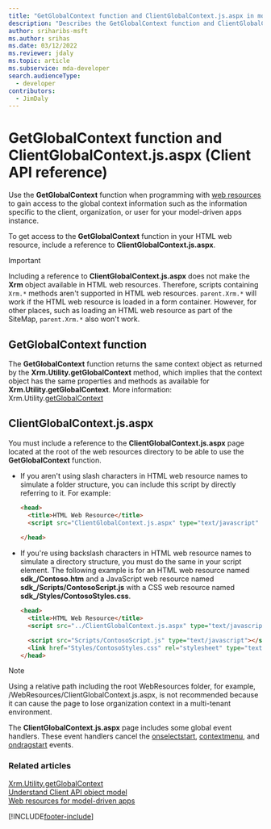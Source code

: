 ```yaml
---
title: "GetGlobalContext function and ClientGlobalContext.js.aspx in model-driven apps"
description: "Describes the GetGlobalContext function and ClientGlobalContext.js.aspx used with web resources."
author: sriharibs-msft
ms.author: srihas
ms.date: 03/12/2022
ms.reviewer: jdaly
ms.topic: article
ms.subservice: mda-developer
search.audienceType: 
  - developer
contributors:
  - JimDaly
---
```

# GetGlobalContext function and ClientGlobalContext.js.aspx (Client API reference)

Use the **GetGlobalContext** function when programming with [web resources](../../web-resources.md) to gain access to the global context information such as the information specific to the client, organization, or user for your model-driven apps instance. 

To get access to the **GetGlobalContext** function in your HTML web resource, include a reference to **ClientGlobalContext.js.aspx**.

> [!IMPORTANT]
> Including a reference to **ClientGlobalContext.js.aspx** does not make the **Xrm** object available in HTML web resources. Therefore, scripts containing `Xrm.*` methods aren't supported in HTML web resources. `parent.Xrm.*` will work if the HTML web resource is loaded in a form container. However, for other places, such as loading an HTML web resource as part of the SiteMap, `parent.Xrm.*` also won't work.

## GetGlobalContext function

The **GetGlobalContext** function returns the same context object as returned by the **Xrm.Utility.getGlobalContext** method, which implies that the context object has the same properties and methods as available for **Xrm.Utility.getGlobalContext**. More information: Xrm.Utility.[getGlobalContext](Xrm-Utility/getGlobalContext.md)

## ClientGlobalContext.js.aspx

You must include a reference to the **ClientGlobalContext.js.aspx** page located at the root of the web resources directory to be able to use the **GetGlobalContext** function.

- If you aren't using slash characters in HTML web resource names to simulate a folder structure, you can include this script by directly referring to it. For example:

    ```HTML
    <head>
      <title>HTML Web Resource</title>
      <script src="ClientGlobalContext.js.aspx" type="text/javascript" ></script>
      
    </head>
    ```

- If you're using backslash characters in HTML web resource names to simulate a directory structure, you must do the same in your script element. The following example is for an HTML web resource named **sdk_/Contoso.htm** and a JavaScript web resource named **sdk_/Scripts/ContosoScript.js** with a CSS web resource named **sdk_/Styles/ContosoStyles.css**.

    ```HTML
    <head>
      <title>HTML Web Resource</title>
      <script src="../ClientGlobalContext.js.aspx" type="text/javascript" ></script>

      <script src="Scripts/ContosoScript.js" type="text/javascript"></script>
      <link href="Styles/ContosoStyles.css" rel="stylesheet" type="text/css" />
    </head>

    ```

> [!NOTE]
> Using a relative path including the root WebResources folder, for example, /WebResources/ClientGlobalContext.js.aspx, is not recommended because it can cause the page to lose organization context in a multi-tenant environment.

The **ClientGlobalContext.js.aspx** page includes some global event handlers. These event handlers cancel the [onselectstart](https://developer.mozilla.org/docs/Web/Events/selectstart), [contextmenu](https://developer.mozilla.org/docs/Web/Events/contextmenu), and [ondragstart](https://developer.mozilla.org/docs/Web/Events/dragstart) events. 

### Related articles

[Xrm.Utility.getGlobalContext](Xrm-Utility/getGlobalContext.md)   
[Understand Client API object model](../understand-clientapi-object-model.md)   
[Web resources for model-driven apps](../../web-resources.md)

[!INCLUDE[footer-include](../../../../includes/footer-banner.md)]
